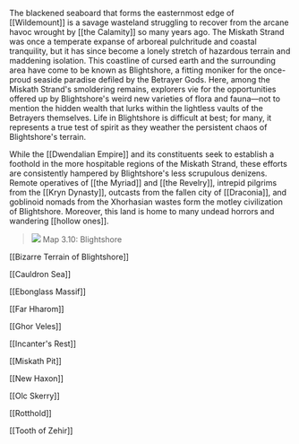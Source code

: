 The blackened seaboard that forms the easternmost edge of [[Wildemount]] is a savage wasteland struggling to recover from the arcane havoc wrought by [[the Calamity]] so many years ago. The Miskath Strand was once a temperate expanse of arboreal pulchritude and coastal tranquility, but it has since become a lonely stretch of hazardous terrain and maddening isolation. This coastline of cursed earth and the surrounding area have come to be known as Blightshore, a fitting moniker for the once-proud seaside paradise defiled by the Betrayer Gods. Here, among the Miskath Strand's smoldering remains, explorers vie for the opportunities offered up by Blightshore's weird new varieties of flora and fauna—not to mention the hidden wealth that lurks within the lightless vaults of the Betrayers themselves. Life in Blightshore is difficult at best; for many, it represents a true test of spirit as they weather the persistent chaos of Blightshore's terrain.

While the [[Dwendalian Empire]] and its constituents seek to establish a foothold in the more hospitable regions of the Miskath Strand, these efforts are consistently hampered by Blightshore's less scrupulous denizens. Remote operatives of [[the Myriad]] and [[the Revelry]], intrepid pilgrims from the [[Kryn Dynasty]], outcasts from the fallen city of [[Draconia]], and goblinoid nomads from the Xhorhasian wastes form the motley civilization of Blightshore. Moreover, this land is home to many undead horrors and wandering [[hollow ones]].

> ![](https://media.dndbeyond.com/compendium-images/egtw/yDOyqyOocErRgYJK/3.10-Blightshore.png)
> Map 3.10: Blightshore

[[Bizarre Terrain of Blightshore]]

[[Cauldron Sea]]

[[Ebonglass Massif]]

[[Far Hharom]]

[[Ghor Veles]]

[[Incanter's Rest]]

[[Miskath Pit]]

[[New Haxon]]

[[Olc Skerry]]

[[Rotthold]]

[[Tooth of Zehir]]